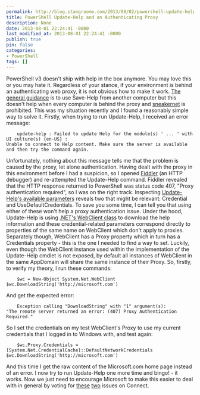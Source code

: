 ```yaml
---
permalink: http://blog.stangroome.com/2013/08/02/powershell-update-help-and-an-authenticating-proxy/
title: PowerShell Update-Help and an Authenticating Proxy
description: None
date: 2013-08-01 22:24:41 -0000
last_modified_at: 2013-08-01 22:24:41 -0000
publish: true
pin: false
categories:
- PowerShell
tags: []
---
```

PowerShell v3 doesn't ship with help in the box anymore. You may love this or you may hate it. Regardless of your stance, if your environment is behind an authenticating web proxy, it is not obvious how to make it work. [The general guidance](http://blogs.technet.com/b/heyscriptingguy/archive/2012/08/31/understanding-and-using-updatable-powershell-help.aspx) is to use Save-Help from another computer but this doesn't help when every computer is behind the proxy and [sneakernet](http://en.wikipedia.org/wiki/Sneakernet) is prohibited. This was my situation recently and I found a reasonably simple way to solve it. Firstly, when trying to run Update-Help, I received an error message:
  
        update-help : Failed to update Help for the module(s) ' ... ' with UI culture(s) {en-US} :
    Unable to connect to Help content. Make sure the server is available and then try the command again.

Unfortunately, nothing about this message tells me that the problem is caused by the proxy, let alone authentication. Having dealt with the proxy in this environment before I had a suspicion, so I opened [Fiddler](http://fiddler2.com/) (an HTTP debugger) and re-attempted the Update-Help command. Fiddler revealed that the HTTP response returned to PowerShell was status code 407, "Proxy authentication required", so I was on the right track. Inspecting [Update-Help's available parameters](http://technet.microsoft.com/en-us/library/hh849720.aspx) reveals two that might be relevant: Credential and UseDefaultCredentials. To save you some time, I can tell you that using either of these won't help a proxy authentication issue. Under the hood, Update-Help is using [.NET's WebClient class](http://msdn.microsoft.com/en-us/library/system.net.webclient.aspx) to download the help information and these credential-related parameters correspond directly to properties of the same name on WebClient which don't apply to proxies. Separately though, WebClient has a Proxy property which in turn has a Credentials property - this is the one I needed to find a way to set. Luckily, even though the WebClient instance used within the implementation of the Update-Help cmdlet is not exposed, by default all instances of WebClient in the same AppDomain will share the same instance of their Proxy. So, firstly, to verify my theory, I run these commands:
  
        $wc = New-Object System.Net.WebClient
    $wc.DownloadString('http://microsoft.com')

And get the expected error:
  
        Exception calling "DownloadString" with "1" argument(s):
    "The remote server returned an error: (407) Proxy Authentication Required."

So I set the credentials on my test WebClient's Proxy to use my current credentials that I logged in to Windows with, and test again:
  
        $wc.Proxy.Credentials = [System.Net.CredentialCache]::DefaultNetworkCredentials
    $wc.DownloadString('http://microsoft.com')

And this time I get the raw content of the Microsoft.com home page instead of an error. I now try to run Update-Help one more time and bingo! - it works. Now we just need to encourage Microsoft to make this easier to deal with in general by voting for [these](http://connect.microsoft.com/PowerShell/feedback/details/730195/save-help-failure-unable-to-connect-to-help-content-error-while-connected-to-internet-via-corporate-proxy-server) [two](http://connect.microsoft.com/PowerShell/feedback/details/754102/a-cmdlet-to-create-a-proxy-configuration-settings-object) issues on Connect.
